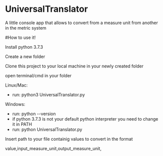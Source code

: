 # UniversalTranslator
A little console app that allows to convert from a measure unit from another in the metric system

#How to use it!

Install python 3.7.3

Create a new folder

Clone this project to your local machine in your newly created folder

open terminal/cmd in your folder

Linux/Mac:
+ run: python3 UniversalTranslator.py

Windows:

+ run: python --version
+ if python 3.7.3 is not your default python interpreter you need to change it in PATH
+ run: python UniversalTranslator.py

Insert path to your file containig values to convert in the format

value,input_measure_unit,output_measure_unit,


